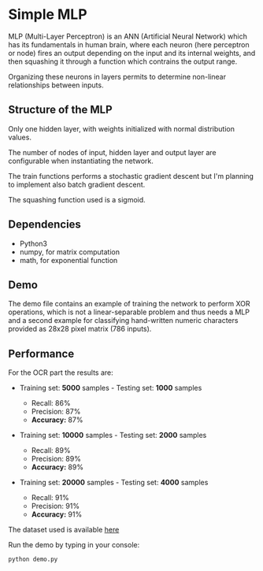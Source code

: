 # Simple MLP
MLP (Multi-Layer Perceptron) is an ANN (Artificial Neural Network) which has its fundamentals in human brain, where each neuron (here perceptron or node) fires an output depending on the input and its internal weights, and then squashing it through a function which contrains the output range.

Organizing these neurons in layers permits to determine non-linear relationships between inputs.

## Structure of the MLP
Only one hidden layer, with weights initialized with normal distribution values.

The number of nodes of input, hidden layer and output layer are configurable when instantiating the network.

The train functions performs a stochastic gradient descent but I'm planning to implement also batch gradient descent.

The squashing function used is a sigmoid.

## Dependencies
- Python3
- numpy, for matrix computation
- math, for exponential function

## Demo
The demo file contains an example of training the network to perform XOR operations, which is not a linear-separable problem and thus needs a MLP and a second example for classifying hand-written numeric characters provided as 28x28 pixel matrix (786 inputs).

## Performance
For the OCR part the results are:

- Training set: **5000** samples - Testing set: **1000** samples
    - Recall: 86% 
    - Precision: 87%
    - **Accuracy:** 87%

- Training set: **10000** samples - Testing set: **2000** samples
    - Recall: 89%
    - Precision: 89%
    - **Accuracy:** 89%
    
- Training set: **20000** samples - Testing set: **4000** samples
    - Recall: 91%
    - Precision: 91%
    - **Accuracy:** 91%

The dataset used is available [here](https://www.kaggle.com/bagusn1367/mnist-data/version/1#train.csv)

Run the demo by typing in your console:

```python demo.py```
